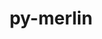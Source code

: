---
title: "py-merlin"
layout: cache
categories: [package, develop]
meta: {"compilers": ["gcc@13.2.0"], "num_specs": 7, "num_specs_by_stack": {"radiuss": 7, "root": 7}, "oss": ["ubuntu24.04"], "platforms": ["linux"], "stacks": ["radiuss", "root"], "targets": ["x86_64_v3"], "versions": ["1.10.3"]}
spec_details: [{"compiler": "gcc@13.2.0", "hash": "7kj7kmekjrkei7ev5oxcu3i57moul465", "os": "ubuntu24.04", "platform": "linux", "size": "-", "stacks": ["radiuss", "root"], "target": "x86_64_v3", "variants": ["build_system=python_pip"], "versions": ["1.10.3"]}, {"compiler": "gcc@13.2.0", "hash": "jlssi4l3rqkl5dz3x6m5pdrwvwrz43tj", "os": "ubuntu24.04", "platform": "linux", "size": "-", "stacks": ["radiuss", "root"], "target": "x86_64_v3", "variants": ["build_system=python_pip"], "versions": ["1.10.3"]}, {"compiler": "gcc@13.2.0", "hash": "kvumdl3gdc5d2ut7yjqrspbklizydhwt", "os": "ubuntu24.04", "platform": "linux", "size": "-", "stacks": ["radiuss", "root"], "target": "x86_64_v3", "variants": ["build_system=python_pip"], "versions": ["1.10.3"]}, {"compiler": "gcc@13.2.0", "hash": "mqr7q5tdcfcogrwis5jm2fy2ofsrfuol", "os": "ubuntu24.04", "platform": "linux", "size": "-", "stacks": ["radiuss", "root"], "target": "x86_64_v3", "variants": ["build_system=python_pip"], "versions": ["1.10.3"]}, {"compiler": "gcc@13.2.0", "hash": "o54lgtnykemyrb5g7jl4q2dmpun6tpul", "os": "ubuntu24.04", "platform": "linux", "size": "-", "stacks": ["radiuss", "root"], "target": "x86_64_v3", "variants": ["build_system=python_pip"], "versions": ["1.10.3"]}, {"compiler": "gcc@13.2.0", "hash": "rxx7uy4clga4duwuiy3szgnsdcvaczwc", "os": "ubuntu24.04", "platform": "linux", "size": "-", "stacks": ["radiuss", "root"], "target": "x86_64_v3", "variants": ["build_system=python_pip"], "versions": ["1.10.3"]}, {"compiler": "gcc@13.2.0", "hash": "zu532bfvuvtxt7xblgkirmvufs2mmvnv", "os": "ubuntu24.04", "platform": "linux", "size": "-", "stacks": ["radiuss", "root"], "target": "x86_64_v3", "variants": ["build_system=python_pip"], "versions": ["1.10.3"]}]
---